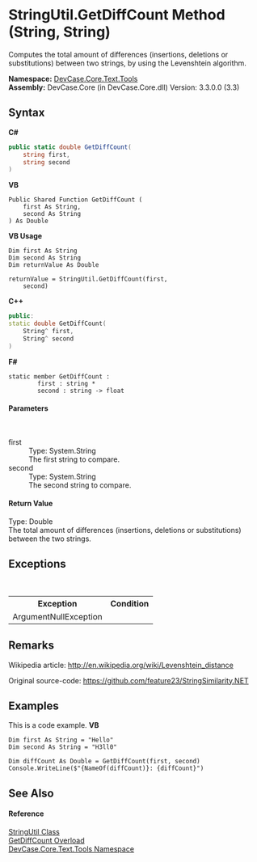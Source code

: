# StringUtil.GetDiffCount Method (String, String)
 

Computes the total amount of differences (insertions, deletions or substitutions) between two strings, by using the Levenshtein algorithm.

**Namespace:**&nbsp;<a href="N_DevCase_Core_Text_Tools">DevCase.Core.Text.Tools</a><br />**Assembly:**&nbsp;DevCase.Core (in DevCase.Core.dll) Version: 3.3.0.0 (3.3)

## Syntax

**C#**<br />
``` C#
public static double GetDiffCount(
	string first,
	string second
)
```

**VB**<br />
``` VB
Public Shared Function GetDiffCount ( 
	first As String,
	second As String
) As Double
```

**VB Usage**<br />
``` VB Usage
Dim first As String
Dim second As String
Dim returnValue As Double

returnValue = StringUtil.GetDiffCount(first, 
	second)
```

**C++**<br />
``` C++
public:
static double GetDiffCount(
	String^ first, 
	String^ second
)
```

**F#**<br />
``` F#
static member GetDiffCount : 
        first : string * 
        second : string -> float 

```


#### Parameters
&nbsp;<dl><dt>first</dt><dd>Type: System.String<br />The first string to compare.</dd><dt>second</dt><dd>Type: System.String<br />The second string to compare.</dd></dl>

#### Return Value
Type: Double<br />The total amount of differences (insertions, deletions or substitutions) between the two strings.

## Exceptions
&nbsp;<table><tr><th>Exception</th><th>Condition</th></tr><tr><td>ArgumentNullException</td><td /></tr></table>

## Remarks
Wikipedia article: <a href="http://en.wikipedia.org/wiki/Levenshtein_distance" target="_blank">http://en.wikipedia.org/wiki/Levenshtein_distance</a>

 Original source-code: <a href="https://github.com/feature23/StringSimilarity.NET" target="_blank">https://github.com/feature23/StringSimilarity.NET</a>

## Examples
This is a code example. 
**VB**<br />
``` VB
Dim first As String = "Hello"
Dim second As String = "H3ll0"

Dim diffCount As Double = GetDiffCount(first, second)
Console.WriteLine($"{NameOf(diffCount)}: {diffCount}")
```


## See Also


#### Reference
<a href="T_DevCase_Core_Text_Tools_StringUtil">StringUtil Class</a><br /><a href="Overload_DevCase_Core_Text_Tools_StringUtil_GetDiffCount">GetDiffCount Overload</a><br /><a href="N_DevCase_Core_Text_Tools">DevCase.Core.Text.Tools Namespace</a><br />